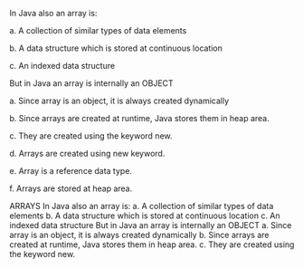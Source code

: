 In Java also an array is:

a. A collection of similar types of data elements

b. A data structure which is stored at continuous location

c. An indexed data structure

But in Java an array is internally an OBJECT

a. Since array is an object, it is always created
dynamically

b. Since arrays are created at runtime, Java stores them
in heap area.

c. They are created using the keyword new.

d. Arrays are created using new keyword.

e. Array is a reference data type.

f. Arrays are stored at heap area.





ARRAYS
In Java also an array is:
a. A collection of similar types of data elements
b. A data structure which is stored at continuous location
c. An indexed data structure
But in Java an array is internally an OBJECT
a. Since array is an object, it is always created
dynamically
b. Since arrays are created at runtime, Java stores them
in heap area.
c. They are created using the keyword new.
